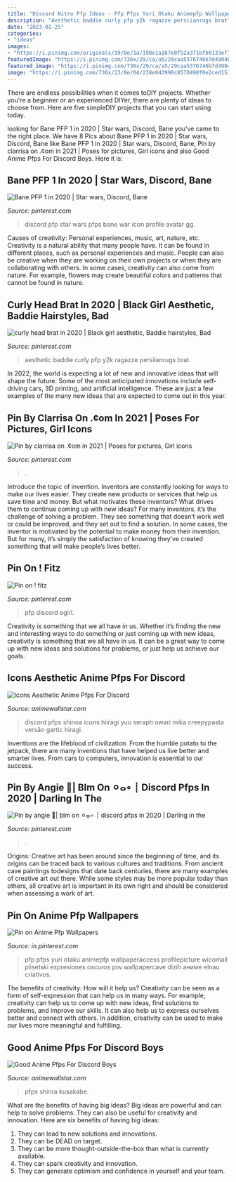 ```yaml
---
title: "Discord Nitro Pfp Ideas - Pfp Pfps Yuri Otaku Animepfp Wallpaperaccess Profilepicture Wicomail Plisetski Expresiones Oscuros Pɪɴ Wallpapercave Dizih аниме Elnau Criativos"
description: "Aesthetic baddie curly pfp y2k ragazze persiianrugs brat"
date: "2023-01-25"
categories:
- "ideas"
images:
- "https://i.pinimg.com/originals/19/8e/1a/198e1a167e8f52a371bfb0133ef1f35c.png"
featuredImage: "https://i.pinimg.com/736x/29/ca/a5/29caa5376746b7d4904006d42dcb9f86.jpg"
featured_image: "https://i.pinimg.com/736x/29/ca/a5/29caa5376746b7d4904006d42dcb9f86.jpg"
image: "https://i.pinimg.com/736x/23/8e/04/238e043990c8570498f0e2ced15314cd.jpg"
---
```



There are endless possibilities when it comes toDIY projects. Whether you're a beginner or an experienced DIYer, there are plenty of ideas to choose from. Here are five simpleDIY projects that you can start using today.

	

		
looking for Bane PFP 1 in 2020 | Star wars, Discord, Bane you've came to the right place. We have 8 Pics about Bane PFP 1 in 2020 | Star wars, Discord, Bane like Bane PFP 1 in 2020 | Star wars, Discord, Bane, Pin by clarrisa on .¢om in 2021 | Poses for pictures, Girl icons and also Good Anime Pfps For Discord Boys. Here it is:
		
    
## Bane PFP 1 In 2020 | Star Wars, Discord, Bane

<img loading=lazy src="https://i.pinimg.com/736x/6f/bd/f6/6fbdf6f8e9db90babd08c9af5bdb318c.jpg" onerror="this.onerror=null;this.src='https://tse4.mm.bing.net/th?id=OIP.AC2lH7-Rg2A_mf8oK4nCCAHaHa&amp;pid=15.1';" alt="Bane PFP 1 in 2020 | Star wars, Discord, Bane">

_Source: pinterest.com_

>discord pfp star wars pfps bane war icon profile avatar gg. 

	

Causes of creativity: Personal experiences, music, art, nature, etc.
Creativity is a natural ability that many people have. It can be found in different places, such as personal experiences and music. People can also be creative when they are working on their own projects or when they are collaborating with others. In some cases, creativity can also come from nature. For example, flowers may create beautiful colors and patterns that cannot be found in nature.

    
## Curly Head Brat In 2020 | Black Girl Aesthetic, Baddie Hairstyles, Bad

<img loading=lazy src="https://i.pinimg.com/736x/29/ca/a5/29caa5376746b7d4904006d42dcb9f86.jpg" onerror="this.onerror=null;this.src='https://tse1.mm.bing.net/th?id=OIP.vNRfrw7jPWkgJvAGXvhcYgHaJ-&amp;pid=15.1';" alt="curly head brat in 2020 | Black girl aesthetic, Baddie hairstyles, Bad">

_Source: pinterest.com_

>aesthetic baddie curly pfp y2k ragazze persiianrugs brat. 

	

In 2022, the world is expecting a lot of new and innovative ideas that will shape the future. Some of the most anticipated innovations include self-driving cars, 3D printing, and artificial intelligence. These are just a few examples of the many new ideas that are expected to come out in this year.

    
## Pin By Clarrisa On .¢om In 2021 | Poses For Pictures, Girl Icons

<img loading=lazy src="https://i.pinimg.com/736x/e7/4d/13/e74d13294611c14aa1d75680297a5c0c.jpg" onerror="this.onerror=null;this.src='https://tse3.mm.bing.net/th?id=OIP.pfWotup54yQVvBNLiDLapAHaGz&amp;pid=15.1';" alt="Pin by clarrisa on .¢om in 2021 | Poses for pictures, Girl icons">

_Source: pinterest.com_

>. 

	

Introduce the topic of invention.
Inventors are constantly looking for ways to make our lives easier. They create new products or services that help us save time and money. But what motivates these inventors? What drives them to continue coming up with new ideas?
For many inventors, it’s the challenge of solving a problem. They see something that doesn’t work well or could be improved, and they set out to find a solution. In some cases, the inventor is motivated by the potential to make money from their invention. But for many, it’s simply the satisfaction of knowing they’ve created something that will make people’s lives better.

    
## Pin On ! Fitz

<img loading=lazy src="https://i.pinimg.com/736x/b6/e1/d6/b6e1d68318ef156fd4ce95f588afc2e1.jpg" onerror="this.onerror=null;this.src='https://tse2.mm.bing.net/th?id=OIP.0fb5kFZkM4ZKAqfRZjhGuAHaGL&amp;pid=15.1';" alt="Pin on ! fitz">

_Source: pinterest.com_

>pfp discord egirl. 

	

Creativity is something that we all have in us. Whether it’s finding the new and interesting ways to do something or just coming up with new ideas, creativity is something that we all have in us. It can be a great way to come up with new ideas and solutions for problems, or just help us achieve our goals.

    
## Icons Aesthetic Anime Pfps For Discord

<img loading=lazy src="https://i.pinimg.com/originals/19/8e/1a/198e1a167e8f52a371bfb0133ef1f35c.png" onerror="this.onerror=null;this.src='https://tse2.mm.bing.net/th?id=OIP.po_KqA3sRRC6pHXBFxiXXgHaHa&amp;pid=15.1';" alt="Icons Aesthetic Anime Pfps For Discord">

_Source: animewallstar.com_

>discord pfps shinoa icons hiiragi yuu seraph owari mika creepypasta versão gartic hiragi. 

	

Inventions are the lifeblood of civilization. From the humble potato to the jetpack, there are many inventions that have helped us live better and smarter lives. From cars to computers, innovation is essential to our success.

    
## Pin By Angie 🧃| Blm On ⚪︎ⴰ∘ ┊ Discord Pfps In 2020 | Darling In The

<img loading=lazy src="https://i.pinimg.com/736x/23/8e/04/238e043990c8570498f0e2ced15314cd.jpg" onerror="this.onerror=null;this.src='https://tse1.mm.bing.net/th?id=OIP.RthchJ37YoXZwrECCwCDrwHaHa&amp;pid=15.1';" alt="Pin by angie 🧃| blm on ⚪︎ⴰ∘ ┊ discord pfps in 2020 | Darling in the">

_Source: pinterest.com_

>. 

	

Origins:
Creative art has been around since the beginning of time, and its origins can be traced back to various cultures and traditions. From ancient cave paintings todesigns that date back centuries, there are many examples of creative art out there. While some styles may be more popular today than others, all creative art is important in its own right and should be considered when assessing a work of art.

    
## Pin On Anime Pfp Wallpapers

<img loading=lazy src="https://i.pinimg.com/736x/44/64/11/44641199cae278c76e77ea5747a606c7.jpg" onerror="this.onerror=null;this.src='https://tse4.mm.bing.net/th?id=OIP.5UcJZWeawPdQuMmCoDrK0QHaHd&amp;pid=15.1';" alt="Pin on Anime Pfp Wallpapers">

_Source: in.pinterest.com_

>pfp pfps yuri otaku animepfp wallpaperaccess profilepicture wicomail plisetski expresiones oscuros pɪɴ wallpapercave dizih аниме elnau criativos. 

	

The benefits of creativity: How will it help us?
Creativity can be seen as a form of self-expression that can help us in many ways. For example, creativity can help us to come up with new ideas, find solutions to problems, and improve our skills. It can also help us to express ourselves better and connect with others. In addition, creativity can be used to make our lives more meaningful and fulfilling.

    
## Good Anime Pfps For Discord Boys

<img loading=lazy src="https://i.pinimg.com/736x/4c/74/8f/4c748fadc347795cd2305a9a3ec45c7a.jpg" onerror="this.onerror=null;this.src='https://tse4.mm.bing.net/th?id=OIP._EgPm1ObFVhJmgb0NZQYvwHaHa&amp;pid=15.1';" alt="Good Anime Pfps For Discord Boys">

_Source: animewallstar.com_

>pfps shinra kusakabe. 

	

What are the benefits of having big ideas?
Big ideas are powerful and can help to solve problems. They can also be useful for creativity and innovation. Here are six benefits of having big ideas: 
1. They can lead to new solutions and innovations.
2. They can be DEAD on target.
3. They can be more thought-outside-the-box than what is currently available.
4. They can spark creativity and innovation. 
5. They can generate optimism and confidence in yourself and your team.

